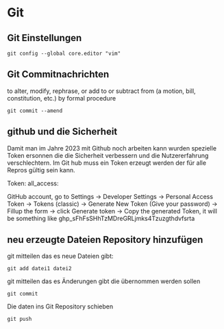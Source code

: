 # Git

## Git Einstellungen

```
git config --global core.editor "vim"
```

## Git Commitnachrichten

to alter, modify, rephrase, or add to or subtract from (a motion, bill, constitution, etc.) by formal procedure

```
git commit --amend
```

## github und die Sicherheit 

Damit man im Jahre 2023 mit Github noch arbeiten kann wurden spezielle Token ersonnen die die 
Sicherheit verbessern und die Nutzererfahrung verschlechtern. Im Git hub muss ein Token 
erzeugt werden der für alle Repros gültig sein kann. 


Token: all_access:


GitHub account, go to Settings 
→ Developer Settings 
→ Personal Access Token 
→ Tokens (classic) 
→ Generate New Token (Give your password) 
→ Fillup the form → click Generate token 
→ Copy the generated Token, it will be something like ghp_sFhFsSHhTzMDreGRLjmks4Tzuzgthdvfsrta



## neu erzeugte Dateien Repository hinzufügen

git mitteilen das es neue Dateien gibt:
```
git add datei1 datei2
```

git mitteilen das es Änderungen gibt die übernommen werden sollen
```
git commit
```

Die daten ins Git Repository schieben
```
git push
```
